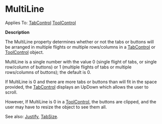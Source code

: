 




<h1 class="heading"><span class="name">MultiLine</span></h1>

Applies To: [TabControl](./tabcontrol.md) [ToolControl](./toolcontrol.md)


**Description**


The MultiLine property determines whether or not the tabs or buttons will be arranged in multiple flights or multiple rows/columns in a [TabControl](./tabcontrol.md) or [ToolControl](./toolcontrol.md) object.


MultiLine is a single number with the value 0 (single flight of tabs, or single row/column of buttons) or 1 (multiple flights of tabs or multiple rows/columns of buttons); the default is 0.


If MultiLine is 0 and there are more tabs or buttons than will fit in the space provided, the [TabControl](./tabcontrol.md) displays an UpDown which allows the user to scroll.


However, If MultiLine is 0 in a [ToolControl](./toolcontrol.md), the buttons are clipped, and the user may have to resize the object to see them all.


See also: [Justify](justify.md), [TabSize](tabsize.md).



